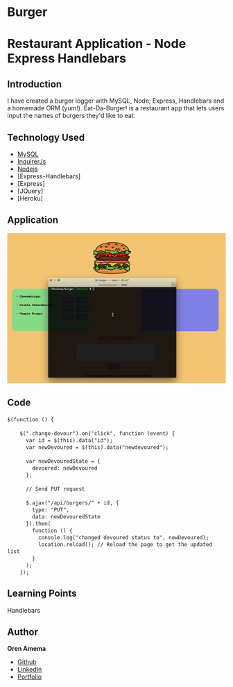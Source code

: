 # Burger
# Restaurant Application - Node Express Handlebars


## Introduction
I have created a burger logger with MySQL, Node, Express, Handlebars and a homemade ORM (yum!). Eat-Da-Burger! is a restaurant app that lets users input the names of burgers they'd like to eat.

## Technology Used
* [MySQL](https://www.npmjs.com/package/mysql)
* [InquirerJs](https://www.npmjs.com/package/inquirer/v/0.2.3)
* [Nodejs](https://nodejs.org/en/)
* [Express-Handlebars]
* [Express]
* [JQuery]
* [Heroku]


## Application

![alt text](https://github.com/orenamema/burger/raw/master/public/assets/img/burger.gif)

## Code
````
$(function () {

    $(".change-devour").on("click", function (event) {
      var id = $(this).data("id");
      var newDevoured = $(this).data("newdevoured");
  
      var newDevouredState = {
        devoured: newDevoured
      };

      // Send PUT request

      $.ajax("/api/burgers/" + id, {
        type: "PUT",
        data: newDevouredState
      }).then(
        function () {
          console.log("changed devoured status to", newDevoured);
          location.reload(); // Reload the page to get the updated list
        }
      );
    });
````

## Learning Points
Handlebars

## Author

**Oren Amema**

* [Github](https://github.com/orenamema)
* [LinkedIn](https://www.linkedin.com/in/oren-amematekpo-b7a12b13)
* [Portfolio](https://orenamema.github.io/UpdatedPortfolio/)
